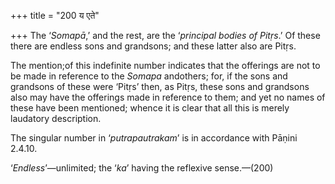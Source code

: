 +++
title = "200 य एते"

+++
The ‘*Somapā*,’ and the rest, are the ‘*principal bodies of Pitṛs*.’ Of
these there are endless sons and grandsons; and these latter also are
Pitṛs.

The mention;of this indefinite number indicates that the offerings are
not to be made in reference to the *Somapa* andothers; for, if the sons
and grandsons of these were ‘Pitṛs’ then, as Pitṛs, these sons and
grandsons also may have the offerings made in reference to them; and yet
no names of these have been mentioned; whence it is clear that all this
is merely laudatory description.

The singular number in ‘*putrapautrakam*’ is in accordance with Pāṇini
2.4.10.

‘*Endless*’—unlimited; the ‘*ka*’ having the reflexive sense.—(200)


